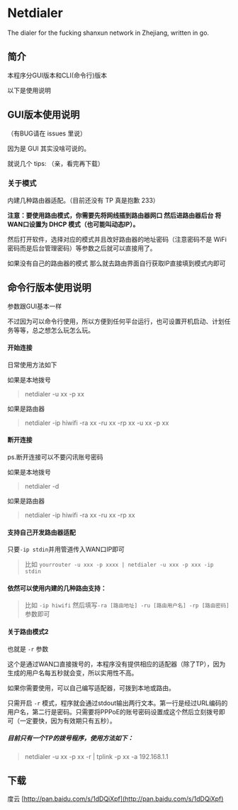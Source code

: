 Netdialer
=========

The dialer for the fucking shanxun network in Zhejiang, written in go. 

简介
----

本程序分GUI版本和CLI(命令行)版本

以下是使用说明

GUI版本使用说明
---------------

（有BUG请在 issues 里说）

因为是 GUI 其实没啥可说的。

就说几个 tips: （亲，看完再下载）

### 关于模式

内建几种路由器适配。（目前还没有 TP 真是抱歉 233）

__注意：要使用路由模式，你需要先将网线插到路由器网口 然后进路由器后台
将WAN口设置为 DHCP 模式（也可能叫动态IP）。__

然后打开软件，选择对应的模式并且改好路由器的地址密码（注意密码不是 WiFi 密码而是后台管理密码）等参数之后就可以直接用了。

如果没有自己的路由器的模式 那么就去路由界面自行获取IP直接填到模式内即可


命令行版本使用说明
----------------------

参数跟GUI基本一样

不过因为可以命令行使用，所以方便到任何平台运行，也可设置开机启动、计划任务等等，总之想怎么玩怎么玩。

#### 开始连接

日常使用方法如下

如果是本地拨号
> netdialer -u xx -p xx

如果是路由器
> netdialer -ip hiwifi -ra xx -ru xx -rp xx -u xx -p xx

#### 断开连接

ps.断开连接可以不要闪讯账号密码

如果是本地拨号
> netdialer -d

如果是路由器
> netdialer -ip hiwifi -ra xx -ru xx -rp xx


#### 支持自己开发路由器适配

只要`-ip stdin`并用管道传入WAN口IP即可

> 比如 `yourrouter -u xxx -p xxxx | netdialer -u xxx -p xxx -ip stdin`

#### 依然可以使用内建的几种路由支持：

> 比如 `-ip hiwifi` 然后填写`-ra [路由地址] -ru [路由用户名] -rp [路由密码]`参数即可

#### 关于路由模式2

也就是 `-r` 参数

这个是通过WAN口直接拨号的，本程序没有提供相应的适配器（除了TP），因为生成的用户名每五秒就会变，所以实用性不高。

如果你需要使用，可以自己编写适配器，可拨到本地或路由。

只需开启 `-r` 模式，程序就会通过stdout输出两行文本。第一行是经过URL编码的用户名，第二行是密码。只需要将PPPoE的账号密码设置成这个然后立刻拨号即可（一定要快，因为有效期只有五秒）。

##### 目前只有一个TP的拨号程序，使用方法如下：

> netdialer -u xx -p xx -r | tplink -p xx -a 192.168.1.1



下载
----

度云 [http://pan.baidu.com/s/1dDQiXpf](http://pan.baidu.com/s/1dDQiXpf)
